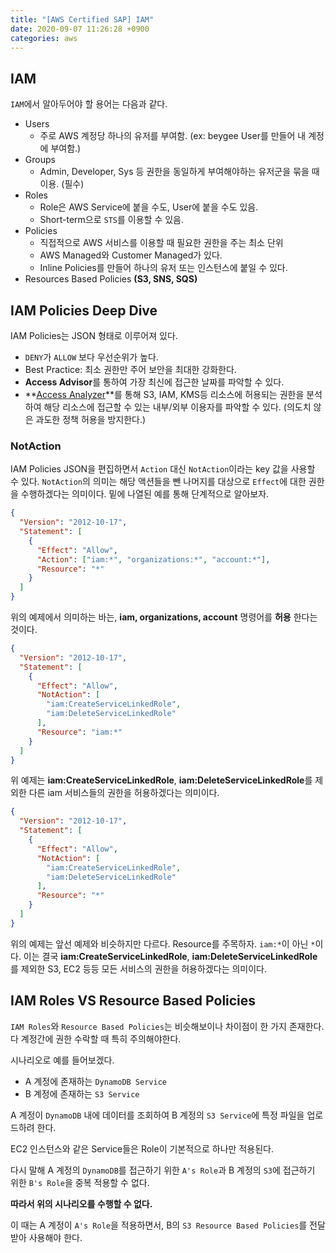 ```yaml
---
title: "[AWS Certified SAP] IAM"
date: 2020-09-07 11:26:28 +0900
categories: aws
---
```


## IAM

`IAM`에서 알아두어야 할 용어는 다음과 같다.

- Users
  - 주로 AWS 계정당 하나의 유저를 부여함. (ex: beygee User를 만들어 내 계정에 부여함.)
- Groups
  - Admin, Developer, Sys 등 권한을 동일하게 부여해야하는 유저군을 묶을 때 이용. (필수)
- Roles
  - Role은 AWS Service에 붙을 수도, User에 붙을 수도 있음.
  - Short-term으로 `STS`를 이용할 수 있음.
- Policies
  - 직접적으로 AWS 서비스를 이용할 때 필요한 권한을 주는 최소 단위
  - AWS Managed와 Customer Managed가 있다.
  - Inline Policies를 만들어 하나의 유저 또는 인스턴스에 붙일 수 있다.
- Resources Based Policies **(S3, SNS, SQS)**

## IAM Policies Deep Dive

IAM Policies는 JSON 형태로 이루어져 있다.

- `DENY`가 `ALLOW` 보다 우선순위가 높다.
- Best Practice: 최소 권한만 주어 보안을 최대한 강화한다.
- **Access Advisor**를 통하여 가장 최신에 접근한 날짜를 파악할 수 있다.
- **[Access Analyzer](https://aws.amazon.com/ko/blogs/korea/new-use-aws-iam-access-analyzer-in-aws-organizations/)**를 통해 S3, IAM, KMS등 리소스에 허용되는 권한을 분석하여 해당 리소스에 접근할 수 있는 내부/외부 이용자를 파악할 수 있다. (의도치 않은 과도한 정책 허용을 방지한다.)

### NotAction

IAM Policies JSON을 편집하면서 `Action` 대신 `NotAction`이라는 key 값을 사용할 수 있다.
`NotAction`의 의미는 해당 액션들을 뺀 나머지를 대상으로 `Effect`에 대한 권한을 수행하겠다는 의미이다.
밑에 나열된 예를 통해 단계적으로 알아보자.

```json
{
  "Version": "2012-10-17",
  "Statement": [
    {
      "Effect": "Allow",
      "Action": ["iam:*", "organizations:*", "account:*"],
      "Resource": "*"
    }
  ]
}
```

위의 예제에서 의미하는 바는, **iam, organizations, account** 명령어를 **허용** 한다는 것이다.

```json
{
  "Version": "2012-10-17",
  "Statement": [
    {
      "Effect": "Allow",
      "NotAction": [
        "iam:CreateServiceLinkedRole",
        "iam:DeleteServiceLinkedRole"
      ],
      "Resource": "iam:*"
    }
  ]
}
```

위 예제는 **iam:CreateServiceLinkedRole**, **iam:DeleteServiceLinkedRole**를 제외한 다른 iam 서비스들의 권한을 허용하겠다는 의미이다.

```json
{
  "Version": "2012-10-17",
  "Statement": [
    {
      "Effect": "Allow",
      "NotAction": [
        "iam:CreateServiceLinkedRole",
        "iam:DeleteServiceLinkedRole"
      ],
      "Resource": "*"
    }
  ]
}
```

위의 예제는 앞선 예제와 비슷하지만 다르다. Resource를 주목하자. `iam:*`이 아닌 `*`이다. 이는 결국 **iam:CreateServiceLinkedRole**, **iam:DeleteServiceLinkedRole**를 제외한 S3, EC2 등등 모든 서비스의 권한을 허용하겠다는 의미이다.

## IAM Roles VS Resource Based Policies

`IAM Roles`와 `Resource Based Policies`는 비슷해보이나 차이점이 한 가지 존재한다.
다 계정간에 권한 수락할 때 특히 주의해야한다.

시나리오로 예를 들어보겠다.

- A 계정에 존재하는 `DynamoDB Service`
- B 계정에 존재하는 `S3 Service`

A 계정이 `DynamoDB` 내에 데이터를 조회하여 B 계정의 `S3 Service`에 특정 파일을 업로드하려 한다.

EC2 인스턴스와 같은 Service들은 Role이 기본적으로 하나만 적용된다.

다시 말해 A 계정의 `DynamoDB`를 접근하기 위한 `A's Role`과 B 계정의 `S3`에 접근하기 위한 `B's Role`을 중복 적용할 수 없다.

**따라서 위의 시나리오를 수행할 수 없다.**

이 때는 A 계정이 `A's Role`을 적용하면서, B의 `S3 Resource Based Policies`를 전달받아 사용해야 한다.
